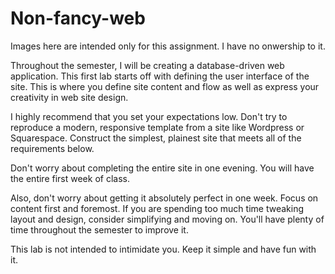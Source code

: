 # Non-fancy-web
Images here are intended only for this assignment. I have no onwership to it.

Throughout the semester, I will be creating a database-driven web application. This first lab starts off with defining the user interface of the site. This is where you define site content and flow as well as express your creativity in web site design.

I highly recommend that you set your expectations low. Don't try to reproduce a modern, responsive template from a site like Wordpress or Squarespace. Construct the simplest, plainest site that meets all of the requirements below.

Don't worry about completing the entire site in one evening. You will have the entire first week of class.

Also, don't worry about getting it absolutely perfect in one week. Focus on content first and foremost. If you are spending too much time tweaking layout and design, consider simplifying and moving on. You'll have plenty of time throughout the semester to improve it.

This lab is not intended to intimidate you. Keep it simple and have fun with it.
